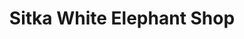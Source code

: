 ---
title: "Sitka White Elephant Shop"
url: /sitka/sitka-white-elephant-shop/
shop: Gebrauchtwaren
---